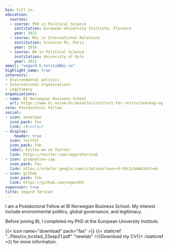 ```yaml
---
bio: Fill in.
education:
  courses:
  - course: PhD in Political Science
    institution: European University Institute, Florence
    year: 2021
  - course: MSc in International Relations
    institution: Sciences Po, Paris
    year: 2016
  - course: BA in Political Science
    institution: University of Oslo
    year: 2011
email: "vegard.h.torstad@bi.no"
highlight_name: true
interests:
- Environmental politics
- International organizations
- Legitimacy
organizations:
- name: BI Norwegian Business School
  url: https://www.bi.no/om-bi/ansatte/institutt-for-rettsvitenskap-og-styring/vegard-heggelund-torstad/
role: Postdoctoral Fellow
social:
- icon: envelope
  icon_pack: fas
  link: /#contact
- display:
    header: true
  icon: twitter
  icon_pack: fab
  label: Follow me on Twitter
  link: https://twitter.com/vegardtorstad
- icon: graduation-cap
  icon_pack: fas
  link: https://scholar.google.com/citations?user=V-G9c1cAAAAJ&hl=en
- icon: github
  icon_pack: fab
  link: https://github.com/vegardht
superuser: true
title: Vegard Tørstad
---
```


I am a Postdoctoral Fellow at BI Norwegian Business School. My interest include environmental politics, global governance, and legitimacy. 

Before joining BI, I completed my PhD at the European University Institute.

{{< icon name="download" pack="fas" >}} {{< staticref "../files/cv_torstad_23sep21.pdf" "newtab" >}}Download my CV{{< /staticref >}} for more information.
